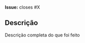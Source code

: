 
**Issue:** closes #X

<!-- OBSERVAÇÕES:
  - X é o número da issue
  - Só utilize o closes se o PR fechar a issue por completo
-->

## Descrição

Descrição completa do que foi feito
